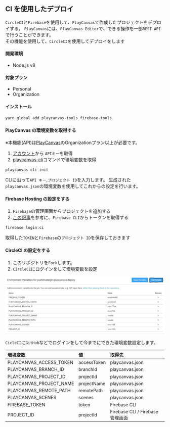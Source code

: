 ## CI を使用したデプロイ

`CircleCI`と`Firebase`を使用して、`PlayCanvas`で作成したプロジェクトをデプロイする。
`PlayCanvas`には、`PlayCanvas Editor`で、できる操作を一部`REST API`で行うことができます。  
その機能を使用して、`CircleCI`を使用してデプロイをします

#### 開発環境

- Node.js v8

#### 対象プラン

- Personal
- Organization

#### インストール

```bash
yarn global add playcanvas-tools firebase-tools
```

#### PlayCanvas の環境変数を取得する

※本機能\(API\)は[PlayCanvas](https://playcanvas.com/account)のOrganizationプラン以上が必要です。

1. [アカウント](https://playcanvas.com/account)から `APIキー`を取得
2. [playcanvas-cli](https://www.npmjs.com/package/playcanvas-tools)コマンドで環境変数を取得

```bash
playcanvas-cli init
```

CLIに沿って`API キー`,`プロジェクト ID`を入力します。 生成された`playcanvas.json`の環境変数を使用してこれからの設定を行います。

#### Firebase Hosting の設定をする

1. `Firebase`の管理画面からプロジェクトを追加する
2. [この記事](https://qiita.com/yamacraft/items/d8b623cceb5c91692b65)を参考に、`Firebase CLI`からトークンを取得する

```bash
firebase login:ci
```

取得した`TOKEN`と`Firebase`の`プロジェクト ID`を保存しておきます

#### CircleCI の設定をする

1. このリポジトリを`Fork`します。
2. `CircleCI`にログインをして環境変数を設定

![](/assets/huan-jing-bian-shu.png)

`CicleCI`に`GitHub`などでログインをして今までにできた環境変数設定します。

| 環境変数                | 値          | 取得先                           |
| :---------------------- | :---------- | :------------------------------- |
| PLAYCANVAS_ACCESS_TOKEN | accessToken | playcanvas.json                  |
| PLAYCANVAS_BRANCH_ID    | branchId    | playcanvas.json                  |
| PLAYCANVAS_PROJECT_ID   | projectId   | playcanvas.json                  |
| PLAYCANVAS_PROJECT_NAME | projectName | playcanvas.json                  |
| PLAYCANVAS_REMOTE_PATH  | remotePath  | playcanvas.json                  |
| PLAYCANVAS_SCENES       | scenes      | playcanvas.json                  |
| FIREBASE_TOKEN          | token       | Firebase CLI                     |
| PROJECT_ID              | projectId   | Firebase CLI / Firebase管理画面 |